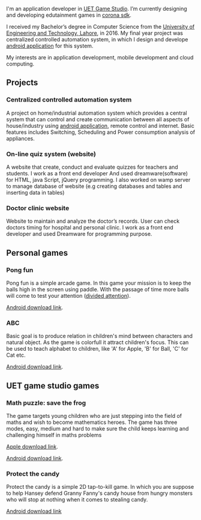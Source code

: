 I'm an application developer in [UET Game Studio](http://www.kics.edu.pk/labs/about/uetgs). I’m currently designing and developing edutainment games in [corona sdk](https://coronalabs.com/).

I received my Bachelor’s degree in Computer Science from the [University of Engineering and Technology, Lahore](http://www.uet.edu.pk/), in 2016. My final year project was centralized controlled automation system, in which I design and develope [android application](https://play.google.com/store/apps/details?id=com.support.android.iotechSvitch&hl=en) for this system.

My interests are in application development, mobile development and cloud computing.

## Projects

### Centralized controlled automation system

A project on home/industrial automation system which provides a central system that can control and create communication between all aspects of house/industry using [android application](https://play.google.com/store/apps/details?id=com.support.android.iotechSvitch&hl=en), remote control and internet. Basic features includes Switching, Scheduling and Power consumption analysis of appliances.

### On-line quiz system (website)

A website that create, conduct and evaluate quizzes for teachers and students. I work as a front end developer And used dreamware(software) for HTML, java Script, jQuery programming. I also worked on wamp server to manage database of website (e.g creating databases and tables and inserting data in tables)

### Doctor clinic website

Website to maintain and analyze the doctor’s records. User can check doctors timing for hospital and personal clinic. I work as a front end developer and used Dreamware for programming purpose.

## Personal games

### Pong fun 
Pong fun is a simple arcade game. In this game your mission is to keep the balls high in the screen using paddle. 
With the passage of time more balls will come to test your attention ([divided attention](https://edubloxtutor.com/improving-divided-attention/)).

[Android download link](https://play.google.com/store/apps/details?id=com.gmail.khawarali5.pongFun). 

### ABC
Basic goal is to produce relation in children's mind between characters and natural object. As the game is colorfull it attract children's focus. This can be used to teach alphabet to children, like 'A' for Apple, 'B' for Ball, 'C' for Cat etc.

[Android download link](https://play.google.com/store/apps/details?id=com.gmail.khawarali5.ABC). 

## UET game studio games

### Math puzzle: save the frog 
The game targets young children who are just stepping into the field of maths and wish to become mathematics heroes. The game has three modes, easy, medium and hard to make sure the child keeps learning and challenging himself in maths problems

[Apple download link](https://itunes.apple.com/us/app/math-puzzle-save-the-frog/id1232146902?mt=8).

[Android download link](https://play.google.com/store/apps/details?id=pk.edu.kics.uetgs.Math_Puzzle&hl=en). 


### Protect the candy
Protect the candy is a simple 2D tap-to-kill game. In which you are suppose to help Hansey defend Granny Fanny's candy house from hungry monsters who will stop at nothing when it comes to stealing candy.

[Android download link](https://play.google.com/store/apps/details?id=pk.edu.kics.ayyaz.ali.ProtectTheCandy&hl=en) 

